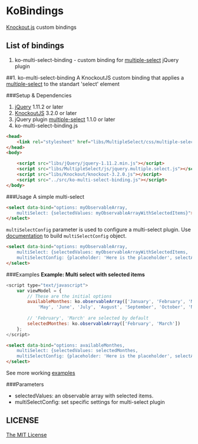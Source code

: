 # KoBindings
[Knockout.js](http://knockoutjs.com/) custom bindings

## List of bindings
1. ko-multi-select-binding - custom binding for [multiple-select](http://wenzhixin.net.cn/p/multiple-select/docs/) jQuery plugin

##1. ko-multi-select-binding
A KnockoutJS custom binding that applies a [multiple-select](http://wenzhixin.net.cn/p/multiple-select/docs/) to the standart 'select' element

###Setup & Dependencies
  1.  [jQuery](http://jquery.com/download/) 1.11.2 or later
  2.  [KnockoutJS](http://knockoutjs.com/downloads/index.html) 3.2.0 or later  
  3.  jQuery plugin [multiple-select](http://wenzhixin.net.cn/p/multiple-select/docs/) 1.1.0 or later
  4.  ko-multi-select-binding.js

```html
<head>
    <link rel="stylesheet" href="libs/MultipleSelect/css/multiple-select.css" />
</head>
<body>

    <script src="libs/jQuery/jquery-1.11.2.min.js"></script>
    <script src="libs/MultipleSelect/js/jquery.multiple.select.js"></script>
    <script src="libs/Knockout/knockout-3.2.0.js"></script>
    <script src="../src/ko-multi-select-binding.js"></script>
</body>
```

###Usage
A simple multi-select

```html
<select data-bind="options: myObservableArray, 
    multiSelect: {selectedValues: myObservableArrayWithSelectedItems}">
</select>
```

`multiSelectConfig` parameter is used to configure a multi-select plugin. Use [documentation](http://wenzhixin.net.cn/p/multiple-select/docs/) to build `multiSelectConfig` object.  

```html
<select data-bind="options: myObservableArray, 
    multiSelect: {selectedValues: myObservableArrayWithSelectedItems, 
    multiSelectConfig: {placeholder: 'Here is the placeholder', selectAll: false}}">
</select>
```

###Examples
**Example: Multi select with selected items**

```js
<script type="text/javascript">
    var viewModel = {
        // These are the initial options
        availableMonthes: ko.observableArray(['January', 'February', 'March', 'April', 
            'May', 'June', 'July', 'August', 'September', 'October', 'November', 'December']),
        
        // 'February', 'March' are selected by default
	    selectedMonthes: ko.observableArray(['February', 'March'])
    };
</script>
```

```html
<select data-bind="options: availableMonthes, 
    multiSelect: {selectedValues: selectedMonthes, 
    multiSelectConfig: {placeholder: 'Here is the placeholder', selectAll: true}}">
</select>
```

See more working [examples](https://github.com/Sufflavus/KoBindings/blob/master/demos/multiple-select.html)

###Parameters
* selectedValues: an observable array with selected items.
* multiSelectConfig: set specific settings for multi-select plugin

## LICENSE
[The MIT License](https://github.com/Sufflavus/KoBindings/blob/master/LICENSE)
